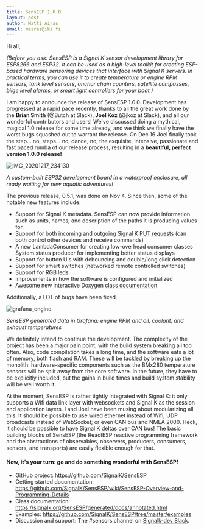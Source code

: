 ```yaml
---
title: SensESP 1.0.0
layout: post
author: Matti Airas
email: mairas@iki.fi
---
```


Hi all,

_(Before you ask: SensESP is a Signal K sensor development library for ESP8266 and ESP32. It can be used as a high-level toolkit for creating ESP-based hardware sensoring devices that interface with Signal K servers. In practical terms, you can use it to create temperature or engine RPM sensors, tank level sensors, anchor chain counters, satellite compasses, bilge level alarms, or smart light controllers for your boat.)_

I am happy to announce the release of SensESP 1.0.0. Development has progressed at a rapid pace recently, thanks to all the great work done by the **Brian Smith** (@Butch at Slack), **Joel Koz** (@jkoz at Slack), and all our wonderful contributors and users! We've discussed doing a mythical, magical 1.0 release for some time already, and we think we finally have the worst bugs squashed out to warrant the release. On Dec 16 Joel finally took the step... no, steps... no, dance, no, the exquisite, intensive, passionate and fast paced rumba of our release process, resulting in a **beautiful, perfect version 1.0.0 release!**

![IMG_20201217_234130](https://user-images.githubusercontent.com/1049678/102636535-7378e980-415d-11eb-9768-0c90d1856176.jpg)

_A custom-built ESP32 development board in a waterproof enclosure, all ready waiting for new aquatic adventures!_ 

The previous release, 0.5.1, was done on Nov 4. Since then, some of the notable new features include:

- Support for Signal K metadata. SensESP can now provide information such as units, names, and description of the paths it is producing values for.
- Support for both incoming and outgoing [Signal K PUT requests](https://signalk.org/specification/1.5.0/doc/put.html) (can both control other devices and receive commands)
- A new LambdaConsumer for creating low-overhead consumer classes
System status producer for implementing better status displays
- Support for button UIs with debouncing and double/long click detection
- Support for smart switches (networked remote controlled switches)
- Support for RGB leds
- Improvements in how the software is configured and initialized
- Awesome new interactive Doxygen [class documentation](https://signalk.org/SensESP/generated/docs/annotated.html)

Additionally, a LOT of bugs have been fixed.

![grafana_engine](https://user-images.githubusercontent.com/1049678/102636567-7d025180-415d-11eb-9cfd-227ff4ba837c.png)

_SensESP generated data in Grafana: engine RPM and oil, coolant, and exhaust temperatures_

We definitely intend to continue the development. The complexity of the project has been a major pain point, with the build system breaking all too often. Also, code compilation takes a long time, and the software eats a lot of memory, both flash and RAM. These will be tackled by breaking up the monolith: hardware-specific components such as the BMx280 temperature sensors will be split away from the core software. In the future, they have to be explicitly included, but the gains in build times and build system stability will be well worth it.

At the moment, SensESP is rather tightly integrated with Signal K: it only supports a Wifi data link layer with websockets and Signal K as the session and application layers. I and Joel have been musing about modularizing all this. It should be possible to use wired ethernet instead of Wifi; UDP broadcasts instead of WebSocket; or even CAN bus and NMEA 2000. Heck, it should be possible to have Signal K deltas over CAN bus! The basic building blocks of SensESP (the ReactESP reactive programming framework and the abstractions of observables, observers, producers, consumers, sensors, and transports) are easily flexible enough for that.

#### Now, it's your turn: go and do something wonderful with SensESP!

- GitHub project: https://github.com/SignalK/SensESP
- Getting started documentation: https://github.com/SignalK/SensESP/wiki/SensESP-Overview-and-Programming-Details
- Class documentation: https://signalk.org/SensESP/generated/docs/annotated.html
- Examples: https://github.com/SignalK/SensESP/tree/master/examples
- Discussion and support: The #sensors channel on [Signalk-dev Slack](https://signalk-dev.slack.com).